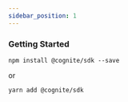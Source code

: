```yaml
---
sidebar_position: 1
---
```


<!-- Follow our development quickstart to get up and running with Cognite Data Fusion in a few simple steps. And don't worry if you don't have your own project and data yet. You can use an API key and data from the Open Industrial Data project (opens new window)- a live industrial data stream - to start learning. -->


<!-- # Cognite SDK Introduction -->

<!-- Let's discover **Docusaurus in less than 5 minutes**. -->

### Getting Started

<!-- Get started by **creating a new site**. -->
<!-- 
Or **try Docusaurus immediately** with **[docusaurus.new](https://docusaurus.new)**.

## Generate a new site -->

<!-- Generate a new Docusaurus site using the **classic template**: -->

```shell
npm install @cognite/sdk --save
```

or

```shell
yarn add @cognite/sdk
```

<!-- 
Run the development server:

```shell
cd my-website

npx docusaurus start
``` -->
<!-- 
Your site starts at `http://localhost:3000`.

Open `docs/intro.md` and edit some lines: the site **reloads automatically** and displays your changes. -->
